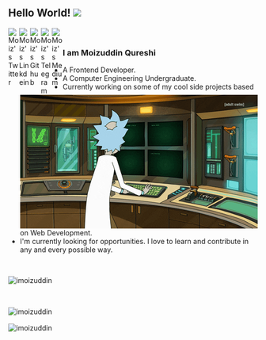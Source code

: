 ## Hello World! <img src="https://raw.githubusercontent.com/iampavangandhi/iampavangandhi/master/gifs/Hi.gif" width="30px"></h2>

<a href="https://twitter.com/imoizddin">
  <img align="left" alt="Moiz's Twitter" width="22px" src="https://cdn.jsdelivr.net/npm/simple-icons@v3/icons/twitter.svg" />
</a>
<a href="https://www.linkedin.com/in/imoizuddin/">
  <img align="left" alt="Moiz's Linkdein" width="22px" src="https://cdn.jsdelivr.net/npm/simple-icons@v3/icons/linkedin.svg" />
</a>
<a href="https://github.com/imoizuddin">
  <img align="left" alt="Moiz's Github" width="22px" src="https://cdn.jsdelivr.net/npm/simple-icons@v3/icons/github.svg" />
</a>
<a href="https://t.me/imoizuddin">
  <img align="left" alt="Moiz's Telegram" width="22px" src="https://cdn.jsdelivr.net/npm/simple-icons@v3/icons/telegram.svg" />
</a>
<a href="https://medium.com/@imoiuzddin">
  <img align="left" alt="Moiz's Medium" width="22px" src="https://cdn.jsdelivr.net/npm/simple-icons@v3/icons/medium.svg" />
</a>

<br />
<img align="right" alt="GIF" src="https://github.com/darshan-jain/darshan-jain/blob/master/rick.gif" />

### I am Moizuddin Qureshi
- A Frontend Developer.
- A Computer Engineering Undergraduate. 
- Currently working on some of my cool side projects based on Web Development.
- I'm currently looking for opportunities. I love to learn and contribute in any and every possible way.
<br>
<p align="left"> <img src="https://komarev.com/ghpvc/?username=imoizuddin&label=Profile%20views&color=0e75b6&style=flat" alt="imoizuddin" /> </p>
<br>
<p><img align="center" src="https://github-readme-stats.vercel.app/api?username=imoizuddin&show_icons=true&locale=en" alt="imoizuddin" /></p>
<p><img align="center" src="https://github-readme-streak-stats.herokuapp.com/?user=imoizuddin&" alt="imoizuddin" /></p>
